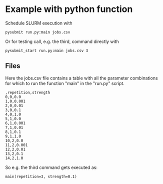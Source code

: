 # Example with python function

Schedule SLURM execution with
    
    pysubmit run.py:main jobs.csv

Or for testing call, e.g. the third, command directly with

    pysubmit_start run.py:main jobs.csv 3

## Files
Here the jobs.csv file contains a table with all the parameter combinations
for which to run the function "main" in the "run.py" script.

    ,repetition,strength
    0,0,0.0
    1,0,0.001
    2,0,0.01
    3,0,0.1
    4,0,1.0
    5,1,0.0
    6,1,0.001
    7,1,0.01
    8,1,0.1
    9,1,1.0
    10,2,0.0
    11,2,0.001
    12,2,0.01
    13,2,0.1
    14,2,1.0

So e.g. the third command gets executed as:

    main(repetition=3, strength=0.1)
